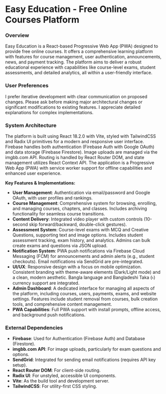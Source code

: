 # Easy Education - Free Online Courses Platform

### Overview
Easy Education is a React-based Progressive Web App (PWA) designed to provide free online courses. It offers a comprehensive learning platform with features for course management, user authentication, announcements, news, and payment tracking. The platform aims to deliver a robust educational experience with capabilities like course-level exams, student assessments, and detailed analytics, all within a user-friendly interface.

### User Preferences
I prefer iterative development with clear communication on proposed changes. Please ask before making major architectural changes or significant modifications to existing features. I appreciate detailed explanations for complex implementations.

### System Architecture
The platform is built using React 18.2.0 with Vite, styled with TailwindCSS and Radix UI primitives for a modern and responsive user interface. Firebase handles both authentication (Firebase Auth with Google OAuth) and data storage (Firebase Firestore). Image uploads are managed via the imgbb.com API. Routing is handled by React Router DOM, and state management utilizes React Context API. The application is a Progressive Web App (PWA) with service worker support for offline capabilities and enhanced user experience.

**Key Features & Implementations:**
- **User Management**: Authentication via email/password and Google OAuth, with user profiles and rankings.
- **Course Management**: Comprehensive system for browsing, enrolling, and managing courses, chapters, and classes. Includes archiving functionality for seamless course transitions.
- **Content Delivery**: Integrated video player with custom controls (10-second skip forward/backward, double-click gestures).
- **Assessment System**: Course-level exams with MCQ and Creative Questions, supporting text and image options. Includes student assessment tracking, exam history, and analytics. Admins can bulk create exams and questions via JSON upload.
- **Notification System**: PWA push notifications via Firebase Cloud Messaging (FCM) for announcements and admin alerts (e.g., student checkouts). Email notifications via SendGrid are pre-integrated.
- **UI/UX**: Responsive design with a focus on mobile optimization. Consistent branding with theme-aware elements (Dark/Light mode) and a clean, modern aesthetic. Bangla language and Bangladeshi Taka (৳) currency support are integrated.
- **Admin Dashboard**: A dedicated interface for managing all aspects of the platform, including courses, users, payments, exams, and website settings. Features include student removal from courses, bulk creation tools, and comprehensive content management.
- **PWA Capabilities**: Full PWA support with install prompts, offline access, and background push notifications.

### External Dependencies
- **Firebase**: Used for Authentication (Firebase Auth) and Database (Firestore).
- **imgbb.com API**: For image uploads, particularly for exam questions and options.
- **SendGrid**: Integrated for sending email notifications (requires API key setup).
- **React Router DOM**: For client-side routing.
- **Radix UI**: For unstyled, accessible UI components.
- **Vite**: As the build tool and development server.
- **TailwindCSS**: For utility-first CSS styling.